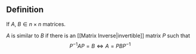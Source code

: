 ## Definition

If $A,\:B\in n\times n$ matrices.

$A$ is similar to $B$ if there is an [[Matrix Inverse|invertible]] matrix $P$ such that $$P^{-1}AP=B\Leftrightarrow A=PBP^{-1}$$
